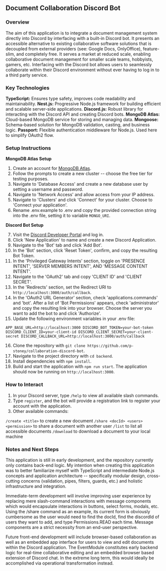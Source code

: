 ## Document Collaboration Discord Bot

### Overview

The aim of this application is to integrate a document management system directly into Discord by interfacing with a built-in Discord bot. It presents an accessible alternative to existing collaborative software solutions that is decoupled from external providers (see: Google Docs, OnlyOffice), feature-slim, and completely free. It serves a market at reduced scale, enabling collaborative document management for smaller scale teams, hobbyists, gamers, etc. Interfacing with the Discord bot allows users to seamlessly collaborate within their Discord environment without ever having to log in to a third party service.

### Key Technologies

**TypeScript:** Ensures type safety, improves code readability and maintainability.
**Nest.js:** Progressive Node.js framework for building efficient and scalable server-side applications.
**Discord.js:** Robust library for interacting with the Discord API and creating Discord bots.
**MongoDB Atlas:** Cloud-based MongoDB service for storing and managing data.
**Mongoose:** Schema-based solution for MongoDB validation, casting, and business logic.
**Passport:** Flexible authentication middleware for Node.js. Used here to simplify OAuth2 flow.

### Setup Instructions

**MongoDB Atlas Setup**

1. Create an account for [MongoDB Atlas](https://www.mongodb.com/cloud/atlas).
2. Follow the prompts to create a new cluster -- choose the free tier for testing purposes.
3. Navigate to 'Database Access' and create a new database user by setting a username and password.
4. Navigate to 'Network Access' and allow access from your IP address.
5. Navigate to 'Clusters' and click 'Connect' for your cluster. Choose to 'Connect your application'.
6. Rename .env.example to .env and copy the provided connection string into the .env file, setting it to variable `MONGO_URI`.

**Discord Bot Setup**

7. Visit the [Discord Developer Portal](https://discord.com/developers/applications) and log in.
8. Click 'New Application' to name and create a new Discord Application.
9. Navigate to the 'Bot' tab and click 'Add Bot'.
10. In the 'Bot' section, click 'Reset Token', confirm, and copy the resulting Bot Token.
11. In the 'Privileged Gateway Intents' section, toggle on 'PRESENCE INTENT', 'SERVER MEMBERS INTENT', AND 'MESSAGE CONTENT INTENT'.
12. Navigate to the 'OAuth2' tab and copy 'CLIENT ID' and 'CLIENT SECRET'.
13. In the 'Redirects' section, set the Redirect URI to `http://localhost:3000/auth/callback`.
14. In the 'OAuth2 URL Generator' section, check 'applications.commands' and 'bot'. After a list of 'Bot Permissions' appears, check 'administrator' and copy the resulting link into your browser. Choose the server you want to add the bot to and click 'Authorize'.
15. Update the following environment variables in your .env file:

`APP_BASE_URL=http://localhost:3000
DISCORD_BOT_TOKEN=your-bot-token
DISCORD_CLIENT_ID=your-client-id
DISCORD_CLIENT_SECRET=your-client-secret
DISCORD_CALLBACK_URL=http://localhost:3000/auth/callback`

16. Clone the repository with `git clone https://github.com/p-stoney/collaboration-discord-bot`.
17. Navigate to the project directory with `cd backend`.
18. Install dependencies with `npm install`.
19. Build and start the application with `npm run start`. The application should now be running on `http://localhost:3000`.

### How to Interact

1. In your Discord server, type `/help` to view all available slash commands.
2. Type `register`, and the bot will provide a registration link to register your account with the application.
3. Other available commands:

`/create <title>` to create a new document
`/share <docId> <users> <permission>` to share a document with another user
`/list` to list all accessible documents
`/download` to download a document to your local machine

### Notes and Next Steps

This application is still in early development, and the repository currently only contains back-end logic. My intention when creating this application was to better familiarize myself with TypeScript and intermediate Node.js concepts and application architecture -- specifically modular design, cross-cutting concerns (validation, pipes, filters, guards, etc.) and holistic infrastructure and integration.

Immediate-term development will involve improving user experience by replacing mere slash-command interactions with message components which would encapsulate interactions in buttons, select forms, modals, etc. Using the /share command as an example, its current form is obviously cumbersome as the user would need to find the docId, find the discordId of users they want to add, and type Permissions.READ each time. Message components are a strict necessity from an end-user perspective.

Future front-end development will include browser-based collaboration as well as an embedded app interface for users to view and edit documents within the Discord application. The EventModule constitutes early backend logic for real-time collaborative editing and an embedded browser based extension of Discord chat. In the extreme long term, this would ideally be accomplished via operational transformation instead.
